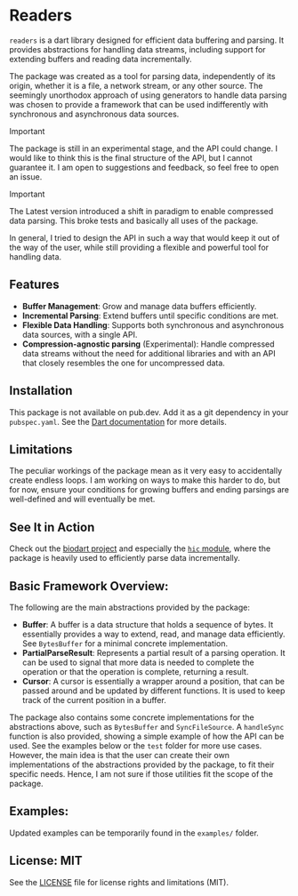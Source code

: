 # Readers

`readers` is a dart library designed for efficient data buffering and parsing. It provides abstractions for handling data streams, including support for extending buffers and reading data incrementally.

The package was created as a tool for parsing data, independently of its origin, whether it is a file, a network stream, or any other source. The seemingly unorthodox approach of using generators to handle data parsing was chosen to provide a framework that can be used indifferently with synchronous and asynchronous data sources.

> [!IMPORTANT]
> The package is still in an experimental stage, and the API could change. I would like to think this is the final structure of the API, but I cannot guarantee it. I am open to suggestions and feedback, so feel free to open an issue.

> [!IMPORTANT]
> The Latest version introduced a shift in paradigm to enable compressed data parsing. This broke tests and basically all uses of the package.

In general, I tried to design the API in such a way that would keep it out of the way of the user, while still providing a flexible and powerful tool for handling data.

## Features

- **Buffer Management**: Grow and manage data buffers efficiently.
- **Incremental Parsing**: Extend buffers until specific conditions are met.
- **Flexible Data Handling**: Supports both synchronous and asynchronous data sources, with a single API.
- **Compression-agnostic parsing** (Experimental): Handle compressed data streams without the need for additional libraries and with an API that closely resembles the one for uncompressed data.

## Installation

This package is not available on pub.dev. Add it as a git dependency in your `pubspec.yaml`. See the [Dart documentation](https://dart.dev/tools/pub/dependencies#git-packages) for more details.

## Limitations

The peculiar workings of the package mean as it very easy to accidentally create endless loops. I am working on ways to make this harder to do, but for now, ensure your conditions for growing buffers and ending parsings are well-defined and will eventually be met.

## See It in Action

Check out the [biodart project](https://github.com/FabrizioG202/biodart) and especially the [`hic` module](https://github.com/FabrizioG202/biodart/tree/main/hic), where the package is heavily used to efficiently parse data incrementally.

## Basic Framework Overview:

The following are the main abstractions provided by the package:

- **Buffer**: A buffer is a data structure that holds a sequence of bytes. It essentially provides a way to extend, read, and manage data efficiently. See `BytesBuffer` for a minimal concrete implementation.
- **PartialParseResult**: Represents a partial result of a parsing operation. It can be used to signal that more data is needed to complete the operation or that the operation is complete, returning a result.
- **Cursor**: A cursor is essentially a wrapper around a position, that can be passed around and be updated by different functions. It is used to keep track of the current position in a buffer.

The package also contains some concrete implementations for the abstractions above, such as `BytesBuffer` and `SyncFileSource`. A `handleSync` function is also provided, showing a simple example of how the API can be used. See the examples below or the `test` folder for more use cases. However, the main idea is that the user can create their own implementations of the abstractions provided by the package, to fit their specific needs. Hence, I am not sure if those utilities fit the scope of the package.

## Examples:

Updated examples can be temporarily found in the `examples/` folder.

## License: MIT

See the [LICENSE](LICENSE) file for license rights and limitations (MIT).
